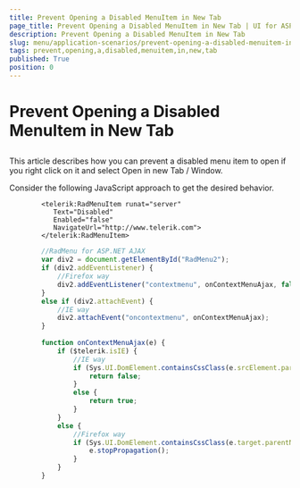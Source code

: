 ```yaml
---
title: Prevent Opening a Disabled MenuItem in New Tab
page_title: Prevent Opening a Disabled MenuItem in New Tab | UI for ASP.NET AJAX Documentation
description: Prevent Opening a Disabled MenuItem in New Tab
slug: menu/application-scenarios/prevent-opening-a-disabled-menuitem-in-new-tab
tags: prevent,opening,a,disabled,menuitem,in,new,tab
published: True
position: 0
---
```


# Prevent Opening a Disabled MenuItem in New Tab





## 

This article describes how you can prevent a disabled menu item to open if you right click on it and select Open in new Tab / Window.



Consider the following JavaScript approach to get the desired behavior.



````ASPNET
	    <telerik:RadMenuItem runat="server"  
	       Text="Disabled"  
	       Enabled="false"  
	       NavigateUrl="http://www.telerik.com">
	    </telerik:RadMenuItem> 
````





````JavaScript
	    //RadMenu for ASP.NET AJAX
	    var div2 = document.getElementById("RadMenu2");
	    if (div2.addEventListener) {
	        //Firefox way
	        div2.addEventListener("contextmenu", onContextMenuAjax, false);
	    }
	    else if (div2.attachEvent) {
	        //IE way
	        div2.attachEvent("oncontextmenu", onContextMenuAjax);
	    }
	    
	    function onContextMenuAjax(e) {
	        if ($telerik.isIE) {
	            //IE way
	            if (Sys.UI.DomElement.containsCssClass(e.srcElement.parentElement, 'rmDisabled')) {
	                return false;
	            }
	            else {
	                return true;
	            }
	        }
	        else {
	            //Firefox way
	            if (Sys.UI.DomElement.containsCssClass(e.target.parentNode, 'rmDisabled')) {
	                e.stopPropagation();
	            }
	        }
	    }
````




